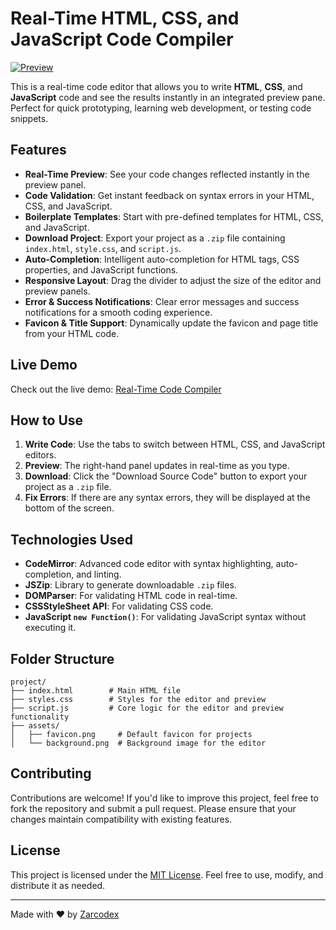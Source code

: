 # Real-Time HTML, CSS, and JavaScript Code Compiler

[![Preview](https://img.shields.io/badge/Preview-Live-brightgreen )](https://zarcodex.github.io/html-css-js-compiler/ )

This is a real-time code editor that allows you to write **HTML**, **CSS**, and **JavaScript** code and see the results instantly in an integrated preview pane. Perfect for quick prototyping, learning web development, or testing code snippets.

## Features

- **Real-Time Preview**: See your code changes reflected instantly in the preview panel.
- **Code Validation**: Get instant feedback on syntax errors in your HTML, CSS, and JavaScript.
- **Boilerplate Templates**: Start with pre-defined templates for HTML, CSS, and JavaScript.
- **Download Project**: Export your project as a `.zip` file containing `index.html`, `style.css`, and `script.js`.
- **Auto-Completion**: Intelligent auto-completion for HTML tags, CSS properties, and JavaScript functions.
- **Responsive Layout**: Drag the divider to adjust the size of the editor and preview panels.
- **Error & Success Notifications**: Clear error messages and success notifications for a smooth coding experience.
- **Favicon & Title Support**: Dynamically update the favicon and page title from your HTML code.

## Live Demo

Check out the live demo: [Real-Time Code Compiler](https://zarcodex.github.io/html-css-js-compiler/ )

## How to Use

1. **Write Code**: Use the tabs to switch between HTML, CSS, and JavaScript editors.
2. **Preview**: The right-hand panel updates in real-time as you type.
3. **Download**: Click the "Download Source Code" button to export your project as a `.zip` file.
4. **Fix Errors**: If there are any syntax errors, they will be displayed at the bottom of the screen.

## Technologies Used

- **CodeMirror**: Advanced code editor with syntax highlighting, auto-completion, and linting.
- **JSZip**: Library to generate downloadable `.zip` files.
- **DOMParser**: For validating HTML code in real-time.
- **CSSStyleSheet API**: For validating CSS code.
- **JavaScript `new Function()`**: For validating JavaScript syntax without executing it.

## Folder Structure

```
project/
├── index.html        # Main HTML file
├── styles.css        # Styles for the editor and preview
├── script.js         # Core logic for the editor and preview functionality
├── assets/
│   ├── favicon.png     # Default favicon for projects
│   └── background.png  # Background image for the editor 
```




## Contributing

Contributions are welcome! If you'd like to improve this project, feel free to fork the repository and submit a pull request. Please ensure that your changes maintain compatibility with existing features.

## License

This project is licensed under the [MIT License](LICENSE). Feel free to use, modify, and distribute it as needed.

---

Made with ❤️ by [Zarcodex](https://github.com/ZarCodeX )
